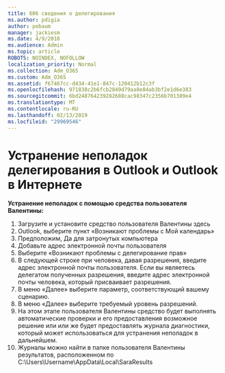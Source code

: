 ```yaml
---
title: 606 сведения о делегирования
ms.author: pdigia
author: pebaum
manager: jackiesm
ms.date: 4/9/2018
ms.audience: Admin
ms.topic: article
ROBOTS: NOINDEX, NOFOLLOW
localization_priority: Normal
ms.collection: Adm_O365
ms.custom: Adm_O365
ms.assetid: f67467cc-d434-41e1-847c-120412b12c3f
ms.openlocfilehash: 971838c2b6fcb2849d79aa8e84ab3bf2e1d6e383
ms.sourcegitcommit: 6bd248764239282688cac98347c2356b701389e4
ms.translationtype: MT
ms.contentlocale: ru-RU
ms.lasthandoff: 02/13/2019
ms.locfileid: "29969546"
---
```

# <a name="troubleshooting-delegation-in-outlook-and-outlook-on-the-web"></a>Устранение неполадок делегирования в Outlook и Outlook в Интернете

**Устранение неполадок с помощью средства пользователя Валентины:**

1. Загрузите и установите средство пользователя Валентины здесь
1. Outlook, выберите пункт «Возникают проблемы с Мой календарь»
1. Предположим, Да для затронутых компьютера
1. Добавьте адрес электронной почты пользователя
1. Выберите «Возникают проблемы с делегирование прав»
1. В следующей строке при человека, давая разрешения, введите адрес электронной почты пользователя. Если вы являетесь делегатом полученных разрешения, введите адрес электронной почты человека, который присваивает разрешения.
1. В меню «Далее» выберите параметр, соответствующий вашему сценарию. 
1. В меню «Далее» выберите требуемый уровень разрешений.
1. На этом этапе пользователя Валентины средство будет выполнять автоматические проверки и его предоставления возможное решение или или же будет предоставлять журнала диагностики, который может использоваться для устранения неполадок в дальнейшем.
1. Журналы можно найти в папке пользователя Валентины результатов, расположенном по C:\Users\Username\AppData\Local\SaraResults